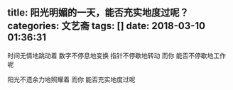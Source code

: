 title: 阳光明媚的一天，能否充实地度过呢？
categories: 文艺斋
tags: []
date: 2018-03-10 01:36:31
---
时间无情地跳动着
数字不停息地变换
指针不停歇地转动
而你
能否不停歇地工作呢

阳光不遗余力地照耀着
而你
能否充实地度过呢
